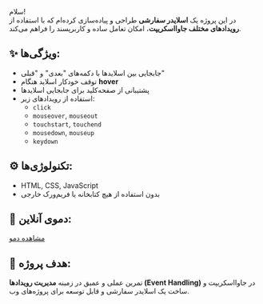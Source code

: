 سلام!  
در این پروژه یک **اسلایدر سفارشی** طراحی و پیاده‌سازی کرده‌ام که با استفاده از **رویدادهای مختلف جاوااسکریپت**، امکان تعامل ساده و کاربرپسند را فراهم می‌کند.

## ✨ ویژگی‌ها:
- جابجایی بین اسلایدها با دکمه‌های "بعدی" و "قبلی"  
- توقف خودکار اسلاید هنگام **hover**  
- پشتیبانی از صفحه‌کلید برای جابجایی اسلایدها  
- استفاده از رویدادهای زیر:
  - `click`
  - `mouseover`, `mouseout`
  - `touchstart`, `touchend`
  - `mousedown`, `mouseup`
  - `keydown`

## ⚙️ تکنولوژی‌ها:
- HTML, CSS, JavaScript  
- بدون استفاده از هیچ کتابخانه یا فریم‌ورک خارجی

## 🔗 دموی آنلاین:
[مشاهده دمو](https://amin-khodajoo.github.io/slider/)

## 🎯 هدف پروژه:
تمرین عملی و عمیق در زمینه **مدیریت رویدادها (Event Handling)** در جاوااسکریپت و ساخت یک اسلایدر سفارشی و قابل توسعه برای پروژه‌های وب.



